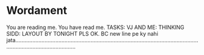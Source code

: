 # Wordament
You are reading me.
You have read me.
TASKS:
VJ AND ME: THINKING 
SIDD: LAYOUT BY TONIGHT PLS OK.
BC new line pe ky nahi jata....................................................................................................................................................................
